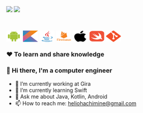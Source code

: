 <div>
  <img height="180em" src="https://github-readme-stats.vercel.app/api?username=heliohachimine&show_icons=true&theme=dracula&include_all_commits=true&count_private=true"/>
  <img height="180em" src="https://github-readme-stats.vercel.app/api/top-langs/?username=heliohachimine&layout=compact&langs_count=7&theme=dracula"/>
</div>

##


<link rel="stylesheet" href="https://cdn.jsdelivr.net/gh/devicons/devicon@v2.12.0/devicon.min.css">
</div>
<div style="display: inline_block"><br>
  <img align="center" height="30" width="40" src="https://github.com/devicons/devicon/blob/master/icons/android/android-original.svg">
  <img align="center" height="30" width="40" src="https://github.com/devicons/devicon/blob/master/icons/kotlin/kotlin-original.svg">
  <img align="center" height="30" width="40" src="https://github.com/devicons/devicon/blob/master/icons/java/java-original.svg">
  <img align="center" height="30" width="40" src="https://github.com/devicons/devicon/blob/master/icons/firebase/firebase-plain-wordmark.svg">
  <img align="center" height="30" width="40" src="https://github.com/devicons/devicon/blob/master/icons/apple/apple-original.svg">
  <img align="center" height="30" width="40" src="https://github.com/devicons/devicon/blob/master/icons/swift/swift-original.svg">
  <img align="center" height="30" width="40" src="https://github.com/devicons/devicon/blob/master/icons/git/git-original.svg">
</div>

### :heart: To learn and share knowledge
### 👋 Hi there,  I'm a computer engineer 

- 🔭 I’m currently working at Gira
- 🌱 I’m currently learning Swift
- 💬 Ask me about Java, Kotlin, Android
- 📫 How to reach me: heliohachimine@gmail.com
